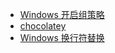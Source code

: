 - [Windows 开启组策略](doc/other/Windows/Windows开启组策略/gpedit.md)
- [chocolatey](doc/other/Windows/chocolatey.md)
- [Windows 换行符替换](doc/other/Windows/Windows换行符替换.md)
